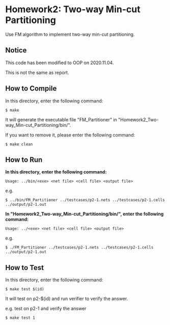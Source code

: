 # Homework2: Two-way Min-cut Partitioning
Use FM algorithm to implement two-way min-cut partitioning.

## Notice
This code has been modified to OOP on 2020.11.04.

This is not the same as report.

## How to Compile
In this directory, enter the following command:
```
$ make
```
It will generate the executable file "FM_Partitioner" in "Homework2_Two-way_Min-cut_Partitioning/bin/".

If you want to remove it, please enter the following command:
```
$ make clean
```

## How to Run
**In this directory, enter the following command:**
```
Usage: ../bin/<exe> <net file> <cell file> <output file>
```

e.g.
```
$ ../bin/FM_Partitioner ../testcases/p2-1.nets ../testcases/p2-1.cells ../output/p2-1.out
```

**In "Homework2_Two-way_Min-cut_Partitioning/bin/", enter the following command:**
```
Usage: ../<exe> <net file> <cell file> <output file>
```

e.g.
```
$ ./FM_Partitioner ../testcases/p2-1.nets ../testcases/p2-1.cells ../output/p2-1.out
```

## How to Test
In this directory, enter the following command:
```
$ make test $(id)
```
It will test on p2-$(id) and run verifier to verify the answer.

e.g. test on p2-1 and verify the answer
```
$ make test 1
```
